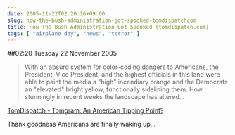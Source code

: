 ```yaml
---
date: 2005-11-22T02:20:16+09:00
slug: how-the-bush-administration-got-spooked-tomdispatchcom
title: How The Bush Administration Got Spooked (tomdispatch.com)
tags: [ "airplane day", "news", "terror" ]
---
```


##02:20 Tuesday 22 November 2005

> With an absurd system for color-coding dangers to Americans, the President, Vice President, and the highest officials in this land were able to paint the media a "high" incendiary orange and the Democrats an "elevated" bright yellow, functionally sidelining them. How stunningly in recent weeks the landscape has altered...




[TomDispatch - Tomgram: An American Tipping Point?](http://www.tomdispatch.com/index.mhtml?pid=38464)


Thank goodness Americans are finally waking up...
